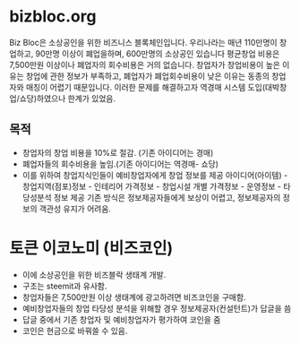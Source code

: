 # bizbloc.org

Biz Bloc은 소상공인을 위한 비즈니스 블록체인입니다.
우리나라는 매년 110만명이 창업하고, 90만명 이상이 폐업을하며, 600만명의 소상공인 있습니다
평균창업 비용은 7,500만원 이상이나 폐업자의 회수비용은 거의 없습니다.
창업자가 창업비용이 높은 이유는 창업에 관한 정보가 부족하고, 폐업자가 폐업회수비용이 낮은 이유는 동종의 창업자와 매칭이 어렵기 때문입니다.
이러한 문제를 해결하고자 역경매 시스템 도입(대박창업/쇼당)하였으나 한계가 있었음.

## 목적
- 창업자의 창업 비용을 10%로 절감. (기존 아이디어는 경매)
- 폐업자들의 회수비용을 높임.(기존 아이디어는 역경매- 쇼당)
- 이를 위하여 창업지식인들이 예비창업자에게 창업 정보를 제공
  아이디어(아이템) - 창업지역(점포)정보 - 인테리어 가격정보 - 창업시설 개별 가격정보 - 운영정보  - 타당성분석 정보 제공
  기존 방식은 정보제공자들에게 보상이 어렵고, 정보제공자의 정보의 객관성 유지가 어려움.
 
 # 토큰 이코노미 (비즈코인)
- 이에 소상공인을 위한 비즈블락 생태계 개발.
- 구조는 steemit과 유사함. 
- 창업자들은 7,500만원 이상 생태계에 광고하려면 비즈코인을 구매함.
- 예비창업자들의 창업 타당성 분석을 위해할 경우 정보제공자(컨설턴트)가 답글을 씀
- 답글 중에서 기존 창업자 및 예비창업자가 평가하여 코인을 줌
- 코인은 현금으로 바꿔쓸 수 있음.

